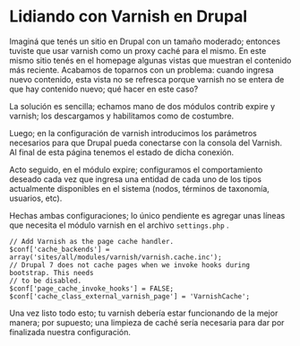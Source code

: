 # Lidiando con Varnish en Drupal

Imaginá que tenés un sitio en Drupal con un tamaño moderado; entonces tuviste que usar varnish como un proxy caché para el mismo. En este mismo sitio tenés en el homepage algunas vistas que muestran el contenido más reciente. Acabamos de toparnos con un problema: cuando ingresa nuevo contenido, esta vista no se refresca porque varnish no se entera de que hay contenido nuevo; qué hacer en este caso?

La solución es sencilla; echamos mano de dos módulos contrib expire y varnish; los descargamos y habilitamos como de costumbre.

Luego; en la configuración de varnish introducimos los parámetros necesarios para que Drupal pueda conectarse con la consola del Varnish. Al final de esta página tenemos el estado de dicha conexión.

Acto seguido, en el módulo expire; configuramos el comportamiento deseado cada vez que ingresa una entidad de cada uno de los tipos actualmente disponibles en el sistema (nodos, términos de taxonomía, usuarios, etc).

Hechas ambas configuraciones; lo único pendiente es agregar unas líneas que necesita el módulo varnish en el archivo ```settings.php``` .


```
// Add Varnish as the page cache handler.
$conf['cache_backends'] = array('sites/all/modules/varnish/varnish.cache.inc');
// Drupal 7 does not cache pages when we invoke hooks during bootstrap. This needs
// to be disabled.
$conf['page_cache_invoke_hooks'] = FALSE;
$conf['cache_class_external_varnish_page'] = 'VarnishCache';
```

Una vez listo todo esto; tu varnish debería estar funcionando de la mejor manera; por supuesto; una limpieza de caché sería necesaria para dar por finalizada nuestra configuración.

